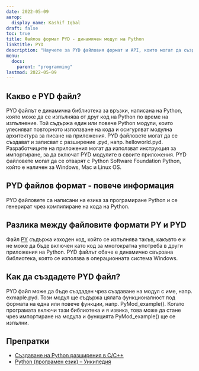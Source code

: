 ```yaml
---
date: 2022-05-09
автор:
  display_name: Kashif Iqbal
draft: false
toc: true
title: Файлов формат PYD - динамичен модул на Python
linktitle: PYD
description: "Научете за PYD файловия формат и API, които могат да създават и отварят PYD файлове."
menu:
  docs:
    parent: "programming"
lastmod: 2022-05-09
---
```


## Какво е PYD файл?

PYD файлът е динамична библиотека за връзки, написана на Python, която може да се изпълнява от друг код на Python по време на изпълнение. Той съдържа един или повече Python модули, които улесняват повторното използване на кода и осигуряват модулна архитектура за писане на приложения. PYD файловете могат да се създават и записват с разширение .pyd, напр. helloworld.pyd. Разработчиците на приложения могат да използват инструкция за импортиране, за да включат PYD модулите в своите приложения. PYD файловете могат да се отварят с Python Software Foundation Python, който е наличен за Windows, Mac и Linux OS.

## PYD файлов формат - повече информация

PYD файловете са написани на езика за програмиране Python и се генерират чрез компилиране на кода на Python.

## Разлика между файловите формати PY и PYD

Файл [PY](/bg/programming/py/) съдържа изходен код, който се изпълнява такъв, какъвто е и не може да бъде включен като код за многократна употреба в други приложения на Python. PYD файлът обаче е динамично свързана библиотека, която се използва в операционната система Windows.

## Как да създадете PYD файл?

PYD файл може да бъде създаден чрез създаване на модул с име, напр. exmaple.pyd. Този модул ще съдържа цялата функционалност под формата на една или повече функции, напр. PyMod_example(). Когато програмата включи тази библиотека и я извика, това може да стане чрез импортиране на модула и функцията PyMod_example() ще се изпълни.

## Препратки ##

* [Създаване на Python разширения в C/C++](https://sebsauvage.net/python/mingw.html)
* [Python (програмен език) – Уикипедия](https://en.wikipedia.org/wiki/Python_(programming_language))

